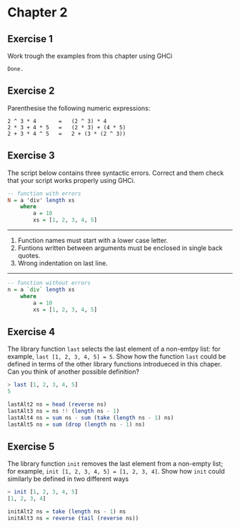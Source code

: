 # Chapter 2

## Exercise 1

Work trough the examples from this chapter using GHCi

    Done.

## Exercise 2

Parenthesise the following numeric expressions:

    2 ^ 3 * 4       =   (2 ^ 3) * 4
    2 * 3 + 4 * 5   =   (2 * 3) + (4 * 5)
    2 + 3 * 4 ^ 5   =   2 + (3 * (2 ^ 3))

## Exercise 3

The script below contains three syntactic errors. Correct and them check that your script works properly using GHCi.

```haskell
-- function with errors
N = a 'div' length xs
    where
        a = 10
        xs = [1, 2, 3, 4, 5]    
```

---

1. Function names must start with a lower case letter.
2. Funtions written between arguments must be enclosed in single back quotes.
3. Wrong indentation on last line.

---

```haskell
-- function without errors
n = a `div` length xs
    where
        a = 10
        xs = [1, 2, 3, 4, 5]
```

## Exercise 4

The library function `last` selects the last element of a non-emtpy list: for example, `last [1, 2, 3, 4, 5] = 5`. Show how the function `last` could be defined in terms of the other library functions introdueced in this chaper. Can you think of another possible definition?

```haskell
> last [1, 2, 3, 4, 5]
5
```

```haskell
lastAlt2 ns = head (reverse ns)
lastAlt3 ns = ns !! (length ns - 1)
lastAlt4 ns = sum ns - sum (take (length ns - 1) ns)
lastAlt5 ns = sum (drop (length ns - 1) ns)
```

## Exercise 5

The library function `init` removes the last element from a non-empty list; for example, `init [1, 2, 3, 4, 5] = [1, 2, 3, 4]`. Show how `init` could similarly be defined in two different ways

```haskell
> init [1, 2, 3, 4, 5]
[1, 2, 3, 4]
```

```haskell
initAlt2 ns = take (length ns - 1) ns
initAlt3 ns = reverse (tail (reverse ns))
```
